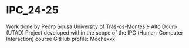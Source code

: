 # IPC_24-25

Work done by Pedro Sousa
University of Trás-os-Montes e Alto Douro (UTAD)
Project developed within the scope of the IPC (Human-Computer Interaction) course
GitHub profile: Mochexxx